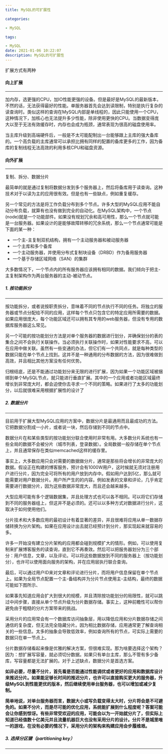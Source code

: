 ```yaml
---
title: MySQL的可扩展性

categories: 

- MySQL

tags: 

- MySQL
date: 2021-01-06 10:22:07
description: MySQL的可扩展性
---
```


扩展方式有两种

#### 向上扩展
____

加内存，选更强的CPU，加IO性能更强的设备。但是最好是MySQL的最新版本，不然的话，无法获得最好的性能。单服务器首先会达到读限制，特别是执行复杂的读查询时。类似这样的查询在MySQL内部是单线程的，因此只能使用一个CPU，这种情况下，加核心也无法提升多少性能，除非使用更快的CPU。当数据变得庞大以至于无法有效缓存时，内存也会成为瓶颈，通常表现为很高的磁盘使用率。

当主库升级到高端硬件后，一般是不太可能配制出一台能够跟上主库的强大备库的。一个高负载的主库通常可以承担比拥有同样的配置的备库更多的工作，因为备库的复制线程无法高效的利用多核CPU和磁盘资源。

#### 向外扩展
____

复制、拆分、数据分片

最简单的就是通过复制将数据分发到多个服务器上，然后将备库用于读查询。这种技术对于以读为主的应用很有效。但是也有一些缺点，例如重复缓存。

另一个常见的方法是将工作负载分布到多个节点。许多大型的MySQL应用不能自动分布负载，就算有也没有做到完全的自动化。在MySQL架构中，一个节点(node)就是一个功能部件。如果没有规划冗余和高可用性，那么一个节点就可能是一台服务器。如果设计的是能够故障转移的冗余系统，那么一个节点通常可能是下面的某一种：

- 一个主-主复制双机结构，拥有一个主动服务器和被动服务器
- 一个主库和多个备库
- 一个主动服务器，并使用分布式复制块设备（DRBD）作为备用服务器
- 一个基于存储区域网络（SAN）的集群

大多数情况下，一个节点内的所有服务器应该拥有相同的数据。我们倾向于把主-主复制架构作为两台服务器的主动-被动节点。

##### 1. 按功能拆分
____

按功能拆分，或者说按职责拆分，意味着不同的节点执行不同的任务。将独立的服务器或节点分配给不同的应用，这样每个节点只包含它的特定应用所需要的数据。如果应用很庞大，每个功能区域还可以拥有其专用的web服务器，但没有专用的数据库服务器这么常见。

另一个可能的按功能划分方法是对单个服务器的数据进行划分，并确保划分的表的集合之间不会执行关联操作。当必须执行关联操作时，如果对性能要求不高，可以在应用中做关联。虽然有一些变通的办法，但它们有一个共同点，就是每种类型的数据只能在单个节点上找到。这并不是一种通用的分布数据的方法，因为很难做到高效，并且相比其他方案没有任何优势。

归根结底，还是不能通过功能划分来无限的进行扩展，因为如果一个功能区域被捆绑到单个MySQL节点，就只能进行垂直扩展。其中的一个应用或者功能区域最终增长到非常庞大时，都会迫使你去寻求一个不同的策略。如果进行了太多的功能划分，以后就很难采用根据扩展性的设计了

##### 2. 数据分片
____

目前用于扩展大型MySQL应用的方案中，数据分片是最通用而且最成功的方法。它把数据分割成一小片，或者说一块，然后存储到不同的节点中。

数据分片在和某些类型的按功能划分联合使用时非常有用。大多数分片系统也有一些全局的数据不会被分片（城市列表，登录数据）。全局数据一般存储在单个节点上，并且通常保存在类似memcached这样的缓存里。

事实上，大多数应用只会对需要的数据做分片，通常是那些将会增长的非常庞大的数据。假设正在构建的博客服务，预计会有1000W用户，这时候就无须对注册用户进行分片，因为完全可将所有的用户放到内存中。假如用户达到5亿，那么就可能需要对用户数据分片。用户所产生的的内容。例如发表的文章和评论，几乎肯定需要进行数据分片，因为这些数据非常庞大，而且还会越来越多。

大型应用可能有多个逻辑数据集，并且处理方式也可以各不相同。可以将它们存储到不同的服务器组上，但这并不是必须的。还可以以多种方式对数据进行分片，这取决于如何使用他们。

分片技术和大多数应用的最初设计有着显著的差异，并且很难将应用从单一数据存储转换为分片架构。如果在应用设计出去就已经预计到分片，那实现起来就容易的多。

许多一开始没有建立分片架构的应用都会碰到规模扩大的情形。例如，可以使用复制来扩展博客服务的读查询，直到它不再奏效。然后可以把服务器划分为三个部分：用户信息，文章，以及评论。可以将这些数据放到不同的服务器上（按功能划分），也许可以使用面向服务的架构，并在应用层执行联合查询。

最后，可以通过用户ID来对文章和评论进行分片，而将用户信息保留在单个节点上。如果为全局节点配置一个主-备结构并为分片节点使用主-主结构，最终的数据可能如下图所示、

如果事先知道应用会扩大到很大的规模，并且清除按功能划分的局限性，就可以跳过中间步骤，直接从单个节点升级为分片数据存储。事实上，这种前瞻性可以帮你避免由于粗糙的分片方案带来的挑战。

采用分片的应用常会有一个数据库访问抽象层，用以降低应用和分片数据存储之间通信的复杂度，但无法完全隐藏分片。因为相比数据存储，应用通常更了解查询相关的一些信息。太多的抽象会导致低效率，例如查询所有的节点，可实际上需要的数据只在单一节点上。

分片数据存储看起来像是优雅的解决方案，但很难实现。那为啥要选择这个架构？因为：想扩展写容量，就必须切分数据。如果只有单台主库，那么不管有多少备库，写容量都是无法扩展的。对于上述缺点，数据分片是首选方案。

**如非必要，尽量不分片，首先看是否能通过性能调优或者更好的应用和数据库设计来推迟分片。如果能足够长时间的推迟分片，也许可以直接购买更大的服务器，升级MySQL到性能更优的版本，然后继续使用单台服务器，也可以增加或减少复制。**

**简单地说，对单台服务器而言，数据大小或写负载变得太大时，分片将会是不可避免的。如果不分片，而是尽可能的优化应用，系统能扩展到什么程度呢？答案可能会让你感到惊讶。有些非常受欢迎的应用，可能会以为一开始就分片了，但实际上知道已经值数十亿美元并且流量机器巨大也没有采用分片的设计。分片不是城里唯一的游戏，在没有必要的情况下，采用分片的架构来构建应用会步履维艰。**

##### 3. 选择分区键（partitioning key）
_____


